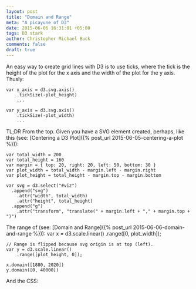 ```yaml
---
layout: post
title: "Domain and Range"
meta: "A picayune of D3"
date: 2015-06-06 16:31:01 +05:00
tags: D3 stark
author: Christopher Michael Buck
comments: false
draft: true
---
```


An easy way to create grid lines with D3 is to use ticks, where the tick is the height of the plot for the x axis and the width of the plot for the y axis. Thusly:

    var x_axis = d3.svg.axis()
        .tickSize(-plot_height)
		...

    var y_axis = d3.svg.axis()
        .tickSize(-plot_width)
		...

TL;DR
From the top. Given you have a SVG element created, perhaps, like this (see: [Centering a D3 Plot]({% post_url 2015-06-05-centering-a-plot %})):

    var total_width = 200
    var total_height = 160
	var margin = { top: 20, right: 20, left: 50, bottom: 30 }
	var plot_width = total_width - margin.left - margin.right
	var plot_height = total_height - margin.top - margin.bottom

    var svg = d3.select("#viz")
	  .append("svg")
        .attr("width", total_width)
        .attr("height", total_height)
      .append("g")
        .attr("transform", "translate(" + margin.left + "," + margin.top + ")")

The range of  (see: [Domain and Range]({% post_url 2015-06-06-domain-and-range %})):
   var x = d3.scale.linear()
        .range([0, plot_width]);

    // Range is flipped because svg origin is at top (left).
    var y = d3.scale.linear()
        .range([plot_height, 0]);
        
    x.domain([1880, 2020])
    y.domain([0, 40000])


<div id="examples-1" style="margin-bottom: 10px"></div>


And the CSS:


<style>
.axis {
   font: 10px sans-serif;
}

.axis path {
    display: none;
}

.axis line {
    fill: none;
    stroke: #000;
    shape-rendering: crispEdges;
}


/* remove the path (outside box) */
.no-line.y.axis path {
    display: none;
}

.no-line.x.axis path {
    display: none;
}

.line {
  fill: none;
  stroke: black;
}

</style>
